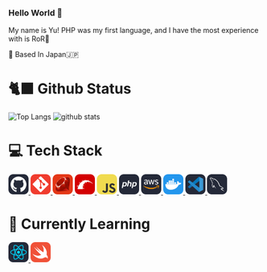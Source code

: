 ### Hello World 👋

<!--
**yus33/yus33** is a ✨ _special_ ✨ repository because its `README.md` (this file) appears on your GitHub profile.

Here are some ideas to get you started:

- 🔭 I’m currently working on ...
- 🌱 I’m currently learning ...
- 👯 I’m looking to collaborate on ...
- 🤔 I’m looking for help with ...
- 💬 Ask me about ...
- 📫 How to reach me: ...
- 😄 Pronouns: ...
- ⚡ Fun fact: ...
-->

My name is Yu! PHP was my first language, and I have the most experience with is RoR💎<br>

📍 Based In Japan🇯🇵<br>

# 🐈‍⬛ Github Status
<p align="left"> 
  <img alt="Top Langs" height="150px" src="https://github-readme-stats.vercel.app/api/top-langs/?username=yus33&layout=compact&count_private=true&show_icons=true&include_all_commits=true" />
  <img alt="github stats" height="150px" src="https://github-readme-stats.vercel.app/api?username=yus33&count_private=true&include_all_commits=true" />
</p>

# 💻 Tech Stack
<p align="left">
  <a href="" target="_blank" rel="noreferrer">
    <img src="https://github.com/tandpfun/skill-icons/blob/main/icons/Github-Dark.svg" alt="github" width="40" height="40"/>
  </a>
  <a href="" target="_blank" rel="noreferrer">
    <img src="https://github.com/tandpfun/skill-icons/blob/main/icons/Git.svg" alt="git" width="40" height="40"/>
  </a>
  <a href="https://www.ruby-lang.org/en/" target="_blank" rel="noreferrer">
    <img src="https://github.com/tandpfun/skill-icons/blob/main/icons/Ruby.svg" alt="ruby" width="40" height="40"/>
  </a>
  <a href="" target="_blank" rel="noreferrer">
    <img src="https://github.com/tandpfun/skill-icons/blob/main/icons/Rails.svg" alt="rails" width="40" height="40"/>
  </a>
  <a href="https://developer.mozilla.org/en-US/docs/Web/JavaScript" target="_blank" rel="noreferrer">
    <img src="https://github.com/tandpfun/skill-icons/blob/main/icons/JavaScript.svg" alt="javascript" width="40" height="40"/>
  </a>
  <a href="https://www.php.net" target="_blank" rel="noreferrer">
    <img src="https://github.com/tandpfun/skill-icons/blob/main/icons/PHP-Dark.svg" alt="php" width="40" height="40"/>
  </a>
  <a href="https://aws.amazon.com" target="_blank" rel="noreferrer">
    <img src="https://github.com/tandpfun/skill-icons/blob/main/icons/AWS-Dark.svg" alt="aws" width="40" height="40"/>
  </a>
  <a href="https://www.docker.com/" target="_blank" rel="noreferrer">
    <img src="https://github.com/tandpfun/skill-icons/blob/main/icons/Docker.svg" alt="docker" width="40" height="40"/>
  </a>
  <a href="" target="_blank" rel="noreferrer">
    <img src="https://github.com/tandpfun/skill-icons/blob/main/icons/VSCode-Dark.svg" alt="vscode" width="40" height="40"/>
  </a>
  <a href="" target="_blank" rel="noreferrer">
    <img src="https://github.com/tandpfun/skill-icons/blob/main/icons/MySQL-Dark.svg" alt="mysql" width="40" height="40"/>
  </a>
</p>

# 🌱 Currently Learning
<p align="left">
  <a href="" target="_blank" rel="noreferrer">
    <img src="https://github.com/tandpfun/skill-icons/blob/main/icons/React-Dark.svg" alt="react" width="40" height="40"/>
  </a>
  <a href="" target="_blank" rel="noreferrer">
    <img src="https://github.com/tandpfun/skill-icons/blob/main/icons/Swift.svg" alt="swift" width="40" height="40"/>
  </a>
</p>
